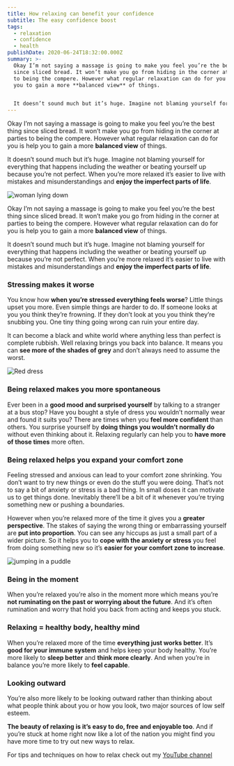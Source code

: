 ```yaml
---
title: How relaxing can benefit your confidence
subtitle: The easy confidence boost
tags:
  - relaxation
  - confidence
  - health
publishDate: 2020-06-24T18:32:00.000Z
summary: >-
  Okay I’m not saying a massage is going to make you feel you’re the best thing
  since sliced bread. It won’t make you go from hiding in the corner at parties
  to being the compere. However what regular relaxation can do for you is help
  you to gain a more **balanced view** of things.


  It doesn’t sound much but it’s huge. Imagine not blaming yourself for everything that happens including the weather or beating yourself up because you’re not perfect. When you’re more relaxed it’s easier to live with mistakes and misunderstandings and **enjoy the imperfect parts of life**.
---
```

Okay I’m not saying a massage is going to make you feel you’re the best thing since sliced bread. It won’t make you go from hiding in the corner at parties to being the compere. However what regular relaxation can do for you is help you to gain a more **balanced view** of things.

It doesn’t sound much but it’s huge. Imagine not blaming yourself for everything that happens including the weather or beating yourself up because you’re not perfect. When you’re more relaxed it’s easier to live with mistakes and misunderstandings and **enjoy the imperfect parts of life**.

![woman lying down](/uploads/woman-lying-down.jpg "Photo by Kinga Cichewicz on Unsplash")

Okay I’m not saying a massage is going to make you feel you’re the best thing since sliced bread. It won’t make you go from hiding in the corner at parties to being the compere. However what regular relaxation can do for you is help you to gain a more **balanced view** of things.

It doesn’t sound much but it’s huge. Imagine not blaming yourself for everything that happens including the weather or beating yourself up because you’re not perfect. When you’re more relaxed it’s easier to live with mistakes and misunderstandings and **enjoy the imperfect parts of life**.

### Stressing makes it worse

You know how **when you’re stressed everything feels worse**? Little things upset you more. Even simple things are harder to do. If someone looks at you you think they’re frowning. If they don’t look at you you think they’re snubbing you. One tiny thing going wrong can ruin your entire day. 

It can become a black and white world where anything less than perfect is complete rubbish. Well relaxing brings you back into balance. It means you can **see more of the shades of grey** and don’t always need to assume the worst.

![Red dress](/uploads/red-dress.jpg "Photo by Tamara Bellis on Unsplash")

### Being relaxed makes you more spontaneous

Ever been in a **good mood and surprised yourself** by talking to a stranger at a bus stop? Have you bought a style of dress you wouldn’t normally wear and found it suits you? There are times when you **feel more confident** than others. You surprise yourself by **doing things you wouldn’t normally do** without even thinking about it. Relaxing regularly can help you to **have more of those times** more often.

### Being relaxed helps you expand your comfort zone

Feeling stressed and anxious can lead to your comfort zone shrinking. You don’t want to try new things or even do the stuff you were doing. That’s not to say a bit of anxiety or stress is a bad thing. In small doses it can motivate us to get things done. Inevitably there’ll be a bit of it whenever you’re trying something new or pushing a boundaries.

However when you’re relaxed more of the time it gives you a **greater perspective**. The stakes of saying the wrong thing or embarrassing yourself are **put into proportion**. You can see any hiccups as just a small part of a wider picture. So it helps you to **cope with the anxiety or stress** you feel from doing something new so it’s **easier for your comfort zone to increase**.

![jumping in a puddle](/uploads/jumping-in-a-puddle.jpg "Photo by Raphael Schaller on Unsplash")

### Being in the moment

When you’re relaxed you’re also in the moment more which means you’re **not ruminating on the past or worrying about the future**. And it’s often rumination and worry that hold you back from acting and keeps you stuck.

### Relaxing = healthy body, healthy mind

When you’re relaxed more of the time **everything just works better**. It’s **good for your immune system** and helps keep your body healthy. You’re more likely to **sleep better** and **think more clearly**. And when you’re in balance you’re more likely to **feel capable**.

### Looking outward

You’re also more likely to be looking outward rather than thinking about what people think about you or how you look, two major sources of low self esteem.

**The beauty of relaxing is it’s easy to do, free and enjoyable too**. And if you’re stuck at home right now like a lot of the nation you might find you have more time to try out new ways to relax.

For tips and techniques on how to relax check out my [YouTube channel](https://www.youtube.com/channel/UCJcTNav3REGTI1UYEOQkhGQ?view_as=subscriber)